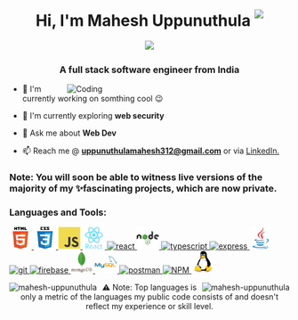 <h1 align="center">Hi, I'm Mahesh Uppunuthula <img 
height="30px"  src="https://camo.githubusercontent.com/0c732027af8a28d138e3698181f7be7c9b97d443b4beb9c7ce8ec4cffc6b4767/68747470733a2f2f6d656469612e67697068792e636f6d2f6d656469612f6876524a434c467a6361737252346961377a2f67697068792e676966" data-canonical-src="https://media.giphy.com/media/hvRJCLFzcasrR4ia7z/giphy.gif" style="max-width: 100%; display: inline-block;" data-target="animated-image.originalImage"> 
</h1>
<div align="center"> <img src="https://user-images.githubusercontent.com/74038190/240304586-d48893bd-0757-481c-8d7e-ba3e163feae7.png" > </div>
<h3 align="center">A full stack software engineer from India</h3>
<img align="right" alt="Coding" width="400" src="https://user-images.githubusercontent.com/74038190/212748842-9fcbad5b-6173-4175-8a61-521f3dbb7514.gif">

- 🔭 I'm currently working on somthing cool 😉

- 🌱 I'm currently exploring **web security**

- 💬 Ask me about **Web Dev**

- 📫 Reach me @ **uppunuthulamahesh312@gmail.com** or via <a href = "https://www.linkedin.com/in/mahesh-uppunuthula-1b8366214/">LinkedIn.</a>

<!--  <h3 align="left">Connect with me:</h3>
<p align="left">
<a href="https://linkedin.com/in/mahesh-uppunuthula-1b8366214" target="blank"><img align="center" src="https://raw.githubusercontent.com/rahuldkjain/github-profile-readme-generator/master/src/images/icons/Social/linked-in-alt.svg" alt="mahesh-uppunuthula-1b8366214" height="30" width="40" /></a>
<a href="https://www.codechef.com/users/mahesh_312" target="blank"><img align="center" src="https://cdn.jsdelivr.net/npm/simple-icons@3.1.0/icons/codechef.svg" alt="mahesh_312" height="30" width="40" /></a>
<a href="https://www.leetcode.com/uppunuthulamahesh312" target="blank"><img align="center" src="https://raw.githubusercontent.com/rahuldkjain/github-profile-readme-generator/master/src/images/icons/Social/leet-code.svg" alt="uppunuthulamahesh312" height="30" width="40" /></a>
</p> -->

<h3 align="left">  
       Note: You will soon be able to witness live versions of the majority of my ✨fascinating projects, which are now private.</h3>
<h3 align="left">Languages and Tools:</h3>
      <p align="left">
<!--         <a
          href="https://developer.android.com"
          target="_blank"
          rel="noreferrer"
        >
          <img
            src="https://raw.githubusercontent.com/devicons/devicon/master/icons/android/android-original-wordmark.svg"
            alt="android"
            width="40"
            height="40"
          />
        </a> -->
<!--         <a href="https://getbootstrap.com" target="_blank" rel="noreferrer">
          <img
            src="https://raw.githubusercontent.com/devicons/devicon/master/icons/bootstrap/bootstrap-plain-wordmark.svg"
            alt="bootstrap"
            width="40"
            height="40"
          />
        </a> -->
        <a href="https://www.w3.org/html/" target="_blank" rel="noreferrer">
          <img
            src="https://raw.githubusercontent.com/devicons/devicon/master/icons/html5/html5-original-wordmark.svg"
            alt="html5"
            width="40"
            height="40"
          />
        </a>
        <a
          href="https://www.w3schools.com/css/"
          target="_blank"
          rel="noreferrer"
        >
          <img
            src="https://raw.githubusercontent.com/devicons/devicon/master/icons/css3/css3-original-wordmark.svg"
            alt="css3"
            width="40"
            height="40"
          />
        </a>
       <a
          href="https://developer.mozilla.org/en-US/docs/Web/JavaScript"
          target="_blank"
          rel="noreferrer"
        >
          <img
            src="https://raw.githubusercontent.com/devicons/devicon/master/icons/javascript/javascript-original.svg"
            alt="javascript"
            width="40"
            height="40"
          />
        </a>
       <a href="https://reactjs.org/" target="_blank" rel="noreferrer">
          <img
            src="https://raw.githubusercontent.com/devicons/devicon/master/icons/react/react-original-wordmark.svg"
            alt="react"
            width="40"
            height="40"
          />
        </a>
       <a href="https://tailwindcss.com/" target="_blank" rel="noreferrer">
          <img
            src="https://www.vectorlogo.zone/logos/tailwindcss/tailwindcss-icon.svg"
            alt="react"
            width="40"
            height="40"
          />
        </a>
       <a href="https://nodejs.org" target="_blank" rel="noreferrer">
          <img
            src="https://raw.githubusercontent.com/devicons/devicon/master/icons/nodejs/nodejs-original-wordmark.svg"
            alt="nodejs"
            width="40"
            height="40"
          />
        </a>
       <a href="https://www.typescriptlang.org/" target="_blank" rel="noreferrer">
          <img
            src="https://www.vectorlogo.zone/logos/typescriptlang/typescriptlang-icon.svg"
            alt="typescript"
            width="40"
            height="40"
          />
        </a>
        <a href="https://expressjs.com" target="_blank" rel="noreferrer">
          <img
            src="https://www.vectorlogo.zone/logos/expressjs/expressjs-ar21.svg"
            alt="express"
            width="40"
            height="40"
          />
        </a>
       <a href="https://www.java.com" target="_blank" rel="noreferrer">
          <img
            src="https://raw.githubusercontent.com/devicons/devicon/master/icons/java/java-original.svg"
            alt="java"
            width="40"
            height="40"
          />
        </a>
       <a href="https://git-scm.com/" target="_blank" rel="noreferrer">
          <img
            src="https://www.vectorlogo.zone/logos/git-scm/git-scm-icon.svg"
            alt="git"
            width="40"
            height="40"
          />
        </a>
        <a href="https://firebase.google.com/" target="_blank" rel="noreferrer">
          <img
            src="https://www.vectorlogo.zone/logos/firebase/firebase-icon.svg"
            alt="firebase"
            width="40"
            height="40"
          />
        </a>
        <a href="https://www.mongodb.com/" target="_blank" rel="noreferrer">
          <img
            src="https://raw.githubusercontent.com/devicons/devicon/master/icons/mongodb/mongodb-original-wordmark.svg"
            alt="mongodb"
            width="40"
            height="40"
          />
        </a>
        <a href="https://www.mysql.com/" target="_blank" rel="noreferrer">
          <img
            src="https://raw.githubusercontent.com/devicons/devicon/master/icons/mysql/mysql-original-wordmark.svg"
            alt="mysql"
            width="40"
            height="40"
          />
        </a>
        <a href="https://postman.com" target="_blank" rel="noreferrer">
          <img
            src="https://www.vectorlogo.zone/logos/getpostman/getpostman-icon.svg"
            alt="postman"
            width="40"
            height="40"
          />
        </a>
        <a href="https://www.npmjs.com/" target="_blank" rel="noreferrer">
          <img
            src="https://www.vectorlogo.zone/logos/npmjs/npmjs-ar21.svg"
            alt="NPM"
            width="40"
            height="40"
          />
        </a>
<!--         <a href="https://spring.io/" target="_blank" rel="noreferrer">
          <img
            src="https://www.vectorlogo.zone/logos/springio/springio-icon.svg"
            alt="spring"
            width="40"
            height="40"
          />
        </a> -->
<!--         <a
          href="https://www.adobe.com/products/xd.html"
          target="_blank"
          rel="noreferrer"
        >
          <img
            src="https://cdn.worldvectorlogo.com/logos/adobe-xd.svg"
            alt="xd"
            width="40"
            height="40"
          />
        </a> -->
         <a href="https://www.linux.org/" target="_blank" rel="noreferrer">
          <img
            src="https://raw.githubusercontent.com/devicons/devicon/master/icons/linux/linux-original.svg"
            alt="linux"
            width="40"
            height="40"
          />
        </a>
      </p>
       <div>
        <p>
          <img
            align="left"
            src="https://github-readme-stats.vercel.app/api/top-langs?username=mahesh-uppunuthula&show_icons=true&locale=en&layout=compact"
            alt="mahesh-uppunuthula"
          />
        </p>
        <p>
          <img
            align="right"
            src="https://github-readme-streak-stats.herokuapp.com/?user=mahesh-uppunuthula&"
            alt="mahesh-uppunuthula"
          />
        </p>
      </div>
      <div align="center">
        ⚠ Note: Top languages is only a metric of the languages my public code
        consists of and doesn't reflect my experience or skill level.
      </div>

      
